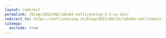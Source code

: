 ```yaml
---
layout: redirect
permalink: /blog/2015/06/labs64-netlicensing-2-2-is-out/
redirect_to: https://netlicensing.io/blog/2015/06/23/labs64-netlicensing-2-2-is-out/
sitemap:
  exclude: true
---
```

